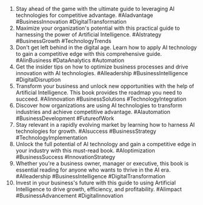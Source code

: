 1. Stay ahead of the game with the ultimate guide to leveraging AI technologies for competitive advantage. #AIadvantage #BusinessInnovation #DigitalTransformation
2. Maximize your organization's potential with this practical guide to harnessing the power of Artificial Intelligence. #AIstrategy #BusinessGrowth #TechnologyTrends
3. Don't get left behind in the digital age. Learn how to apply AI technology to gain a competitive edge with this comprehensive guide. #AIinBusiness #DataAnalytics #Automation
4. Get the insider tips on how to optimize business processes and drive innovation with AI technologies. #AIleadership #BusinessIntelligence #DigitalDisruption
5. Transform your business and unlock new opportunities with the help of Artificial Intelligence. This book provides the roadmap you need to succeed. #AIinnovation #BusinessSolutions #TechnologyIntegration
6. Discover how organizations are using AI technologies to transform industries and achieve competitive advantage. #AIautomation #BusinessDevelopment #FutureofWork
7. Stay relevant in a rapidly evolving market by learning how to harness AI technologies for growth. #AIsuccess #BusinessStrategy #TechnologyImplementation
8. Unlock the full potential of AI technology and gain a competitive edge in your industry with this must-read book. #AIoptimization #BusinessSuccess #InnovationStrategy
9. Whether you're a business owner, manager or executive, this book is essential reading for anyone who wants to thrive in the AI era. #AIleadership #BusinessIntelligence #DigitalTransformation
10. Invest in your business's future with this guide to using Artificial Intelligence to drive growth, efficiency, and profitability. #AIimpact #BusinessAdvancement #DigitalInnovation

